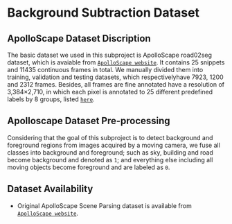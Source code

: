 # Background Subtraction Dataset
## ApolloScape Dataset Discription
The basic dataset we used in this subproject is ApolloScape road02seg dataset, which is avaiable from [`ApolloScape website`](http://apolloscape.auto/scene.html#to_down_href). It contains 25 snippets and 11435 continuous frames in total. We manually divided them into training, validation and testing datasets, which respectivelyhave 7923, 1200 and 2312 frames. Besides, all frames are fine annotated have a resolution of 3,384×2,710, in which each pixel is annotated to 25 different predefined labels by 8 groups, listed [`here`](http://apolloscape.auto/scene.html#to_define_href).
## Apolloscape Dataset Pre-processing
Considering that the goal of this subproject is to detect background and foreground regions from images acquired by a moving camera, we fuse all classes into background and foreground; such as sky, building and road become background and denoted as `1`; and everything else including all moving objects become foreground and are labeled as `0`.
## Dataset Availability
* Original ApolloScape Scene Parsing dataset is available from [`ApolloScape website`](http://apolloscape.auto/scene.html#to_down_href).
